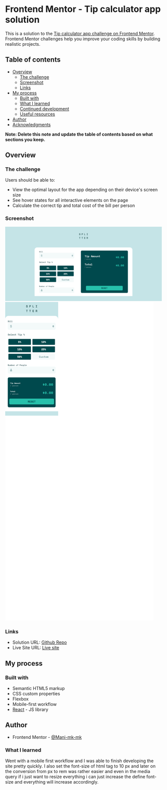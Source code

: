 # Frontend Mentor - Tip calculator app solution

This is a solution to the [Tip calculator app challenge on Frontend Mentor](https://www.frontendmentor.io/challenges/tip-calculator-app-ugJNGbJUX). Frontend Mentor challenges help you improve your coding skills by building realistic projects.

## Table of contents

- [Overview](#overview)
  - [The challenge](#the-challenge)
  - [Screenshot](#screenshot)
  - [Links](#links)
- [My process](#my-process)
  - [Built with](#built-with)
  - [What I learned](#what-i-learned)
  - [Continued development](#continued-development)
  - [Useful resources](#useful-resources)
- [Author](#author)
- [Acknowledgments](#acknowledgments)

**Note: Delete this note and update the table of contents based on what sections you keep.**

## Overview

### The challenge

Users should be able to:

- View the optimal layout for the app depending on their device's screen size
- See hover states for all interactive elements on the page
- Calculate the correct tip and total cost of the bill per person

### Screenshot

![Desktop view](./screenshots/desktop-view.png)
![Mobile view](./screenshots/mobile-view.png)

### Links

- Solution URL: [Github Repo](https://github.com/Mani-mk-mk/FrontendMentor.io/tree/main/tip-calculator-app-main)
- Live Site URL: [Live site](https://mani-mk-mk.github.io/FrontendMentor.io/tip-calculator-app-main/)

## My process

### Built with

- Semantic HTML5 markup
- CSS custom properties
- Flexbox
- Mobile-first workflow
- [React](https://reactjs.org/) - JS library

## Author

- Frontend Mentor - [@Mani-mk-mk](https://www.frontendmentor.io/profile/Mani-mk-mk)

### What I learned

Went with a mobile first workflow and I was able to finish developing the site pretty quickly.
I also set the font-size of html tag to 10 px and later on the conversion from px to rem was rather easier and even in the media query if i just want to resize everything i can just increase the define font-size and everything will increase accordingly.

